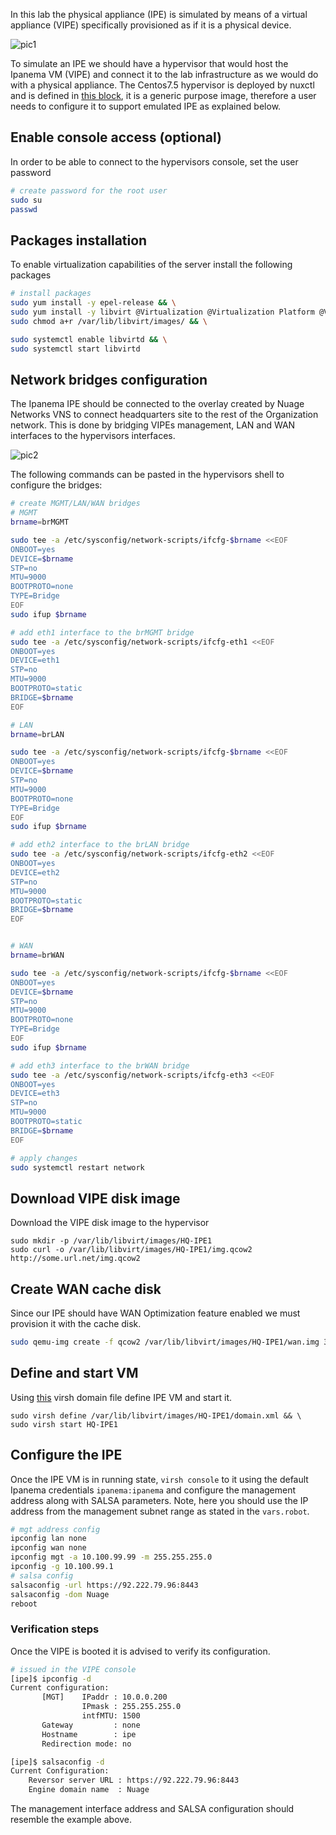 In this lab the physical appliance (IPE) is simulated by means of a virtual appliance (VIPE) specifically provisioned as if it is a physical device.

![pic1](https://gitlab.com/rdodin/pics/wikis/uploads/52c4b4abb4aa7a1ca0e1ccab3d4af279/image.png)

To simulate an IPE we should have a hypervisor that would host the Ipanema VM (VIPE) and connect it to the lab infrastructure as we would do with a physical appliance. The Centos7.5 hypervisor is deployed by nuxctl and is defined in [this block](nuxctl_0801-vns-ipanema_wan_opt_mixed_mode.yml#L199-L214), it is a generic purpose image, therefore a user needs to configure it to support emulated IPE as explained below.

## Enable console access (optional)

In order to be able to connect to the hypervisors console, set the user password
```bash
# create password for the root user
sudo su
passwd
```

## Packages installation
To enable virtualization capabilities of the server install the following packages
```bash
# install packages
sudo yum install -y epel-release && \
sudo yum install -y libvirt @Virtualization @Virtualization Platform @Virtualization Tools libguestfs-tools bridge-utils vim && \
sudo chmod a+r /var/lib/libvirt/images/ && \

sudo systemctl enable libvirtd && \
sudo systemctl start libvirtd
```

## Network bridges configuration

The Ipanema IPE should be connected to the overlay created by Nuage Networks VNS to connect headquarters site to the rest of the Organization network. This is done by bridging VIPEs management, LAN and WAN interfaces to the hypervisors interfaces.

![pic2](https://gitlab.com/rdodin/pics/wikis/uploads/57e1c5d8670f8860820baf64230fa1fa/image.png)

The following commands can be pasted in the hypervisors shell to configure the bridges:

```bash
# create MGMT/LAN/WAN bridges
# MGMT
brname=brMGMT

sudo tee -a /etc/sysconfig/network-scripts/ifcfg-$brname <<EOF
ONBOOT=yes
DEVICE=$brname
STP=no
MTU=9000
BOOTPROTO=none
TYPE=Bridge
EOF
sudo ifup $brname

# add eth1 interface to the brMGMT bridge 
sudo tee -a /etc/sysconfig/network-scripts/ifcfg-eth1 <<EOF
ONBOOT=yes
DEVICE=eth1
STP=no
MTU=9000
BOOTPROTO=static
BRIDGE=$brname
EOF

# LAN
brname=brLAN

sudo tee -a /etc/sysconfig/network-scripts/ifcfg-$brname <<EOF
ONBOOT=yes
DEVICE=$brname
STP=no
MTU=9000
BOOTPROTO=none
TYPE=Bridge
EOF
sudo ifup $brname

# add eth2 interface to the brLAN bridge
sudo tee -a /etc/sysconfig/network-scripts/ifcfg-eth2 <<EOF
ONBOOT=yes
DEVICE=eth2
STP=no
MTU=9000
BOOTPROTO=static
BRIDGE=$brname
EOF


# WAN
brname=brWAN

sudo tee -a /etc/sysconfig/network-scripts/ifcfg-$brname <<EOF
ONBOOT=yes
DEVICE=$brname
STP=no
MTU=9000
BOOTPROTO=none
TYPE=Bridge
EOF
sudo ifup $brname

# add eth3 interface to the brWAN bridge
sudo tee -a /etc/sysconfig/network-scripts/ifcfg-eth3 <<EOF
ONBOOT=yes
DEVICE=eth3
STP=no
MTU=9000
BOOTPROTO=static
BRIDGE=$brname
EOF

# apply changes
sudo systemctl restart network
```

## Download VIPE disk image
Download the VIPE disk image to the hypervisor

```
sudo mkdir -p /var/lib/libvirt/images/HQ-IPE1
sudo curl -o /var/lib/libvirt/images/HQ-IPE1/img.qcow2 http://some.url.net/img.qcow2
```

## Create WAN cache disk
Since our IPE should have WAN Optimization feature enabled we must provision it with the cache disk.

```bash
sudo qemu-img create -f qcow2 /var/lib/libvirt/images/HQ-IPE1/wan.img 30G
```

## Define and start VM
Using [this](https://github.com/nuagex/nuagex-labs/blob/master/0801-VNS-IPANEMA_WAN_OPT_MIXED_MODE/ipe_S_domain.xml) virsh domain file define IPE VM and start it.
```
sudo virsh define /var/lib/libvirt/images/HQ-IPE1/domain.xml && \
sudo virsh start HQ-IPE1
```

## Configure the IPE
Once the IPE VM is in running state, `virsh console` to it using the default Ipanema credentials `ipanema:ipanema` and configure the management address along with SALSA parameters.
Note, here you should use the IP address from the management subnet range as stated in the `vars.robot`.
```bash
# mgt address config
ipconfig lan none
ipconfig wan none
ipconfig mgt -a 10.100.99.99 -m 255.255.255.0
ipconfig -g 10.100.99.1
# salsa config
salsaconfig -url https://92.222.79.96:8443
salsaconfig -dom Nuage
reboot
```

### Verification steps
Once the VIPE is booted it is advised to verify its configuration.
```bash
# issued in the VIPE console
[ipe]$ ipconfig -d
Current configuration:
       [MGT]    IPaddr : 10.0.0.200
                IPmask : 255.255.255.0
                intfMTU: 1500
       Gateway         : none
       Hostname        : ipe
       Redirection mode: no

[ipe]$ salsaconfig -d
Current Configuration:
    Reversor server URL : https://92.222.79.96:8443
    Engine domain name  : Nuage
```
The management interface address and SALSA configuration should resemble the example above.